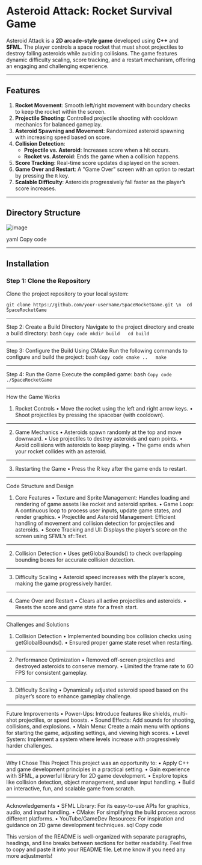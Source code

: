 # **Asteroid Attack: Rocket Survival Game**

Asteroid Attack is a **2D arcade-style game** developed using **C++** and **SFML**. The player controls a space rocket that must shoot projectiles to destroy falling asteroids while avoiding collisions. The game features dynamic difficulty scaling, score tracking, and a restart mechanism, offering an engaging and challenging experience.

---

## **Features**

1. **Rocket Movement**: Smooth left/right movement with boundary checks to keep the rocket within the screen.  
2. **Projectile Shooting**: Controlled projectile shooting with cooldown mechanics for balanced gameplay.  
3. **Asteroid Spawning and Movement**: Randomized asteroid spawning with increasing speed based on score.  
4. **Collision Detection**:
   - **Projectile vs. Asteroid**: Increases score when a hit occurs.  
   - **Rocket vs. Asteroid**: Ends the game when a collision happens.  
5. **Score Tracking**: Real-time score updates displayed on the screen.  
6. **Game Over and Restart**: A "Game Over" screen with an option to restart by pressing the `R` key.  
7. **Scalable Difficulty**: Asteroids progressively fall faster as the player’s score increases.  

---

## **Directory Structure**

![image](https://github.com/user-attachments/assets/927b73f0-5dad-4ba2-b328-be0f98a82003)


yaml
Copy code

---

## **Installation**

### **Step 1: Clone the Repository**  
Clone the project repository to your local system:  

`git clone https://github.com/your-username/SpaceRocketGame.git \n 
cd SpaceRocketGame`
________________________________________
Step 2: Create a Build Directory
Navigate to the project directory and create a build directory:
bash
`Copy code
mkdir build  
cd build`
________________________________________
Step 3: Configure the Build Using CMake
Run the following commands to configure and build the project:
bash
`Copy code
cmake ..  
make`
________________________________________
Step 4: Run the Game
Execute the compiled game:
bash
`Copy code
./SpaceRocketGame`
________________________________________
How the Game Works
1. Rocket Controls
•	Move the rocket using the left and right arrow keys.
•	Shoot projectiles by pressing the spacebar (with cooldown).
________________________________________
2. Game Mechanics
•	Asteroids spawn randomly at the top and move downward.
•	Use projectiles to destroy asteroids and earn points.
•	Avoid collisions with asteroids to keep playing.
•	The game ends when your rocket collides with an asteroid.
________________________________________
3. Restarting the Game
•	Press the R key after the game ends to restart.
________________________________________
Code Structure and Design
1. Core Features
•	Texture and Sprite Management: Handles loading and rendering of game assets like rocket and asteroid sprites.
•	Game Loop: A continuous loop to process user inputs, update game states, and render graphics.
•	Projectile and Asteroid Management: Efficient handling of movement and collision detection for projectiles and asteroids.
•	Score Tracking and UI: Displays the player’s score on the screen using SFML’s sf::Text.
________________________________________
2. Collision Detection
•	Uses getGlobalBounds() to check overlapping bounding boxes for accurate collision detection.
________________________________________
3. Difficulty Scaling
•	Asteroid speed increases with the player’s score, making the game progressively harder.
________________________________________
4. Game Over and Restart
•	Clears all active projectiles and asteroids.
•	Resets the score and game state for a fresh start.
________________________________________
Challenges and Solutions
1. Collision Detection
•	Implemented bounding box collision checks using getGlobalBounds().
•	Ensured proper game state reset when restarting.
________________________________________
2. Performance Optimization
•	Removed off-screen projectiles and destroyed asteroids to conserve memory.
•	Limited the frame rate to 60 FPS for consistent gameplay.
________________________________________
3. Difficulty Scaling
•	Dynamically adjusted asteroid speed based on the player’s score to enhance gameplay challenge.
________________________________________
Future Improvements
•	Power-Ups: Introduce features like shields, multi-shot projectiles, or speed boosts.
•	Sound Effects: Add sounds for shooting, collisions, and explosions.
•	Main Menu: Create a main menu with options for starting the game, adjusting settings, and viewing high scores.
•	Level System: Implement a system where levels increase with progressively harder challenges.
________________________________________
Why I Chose This Project
This project was an opportunity to:
•	Apply C++ and game development principles in a practical setting.
•	Gain experience with SFML, a powerful library for 2D game development.
•	Explore topics like collision detection, object management, and user input handling.
•	Build an interactive, fun, and scalable game from scratch.
________________________________________
Acknowledgements
•	SFML Library: For its easy-to-use APIs for graphics, audio, and input handling.
•	CMake: For simplifying the build process across different platforms.
•	YouTube/GameDev Resources: For inspiration and guidance on 2D game development techniques.
sql
Copy code

This version of the README is well-organized with separate paragraphs, headings, and line breaks between sections for better readability. Feel free to copy and paste it into your README file. Let me know if you need any more adjustments!


